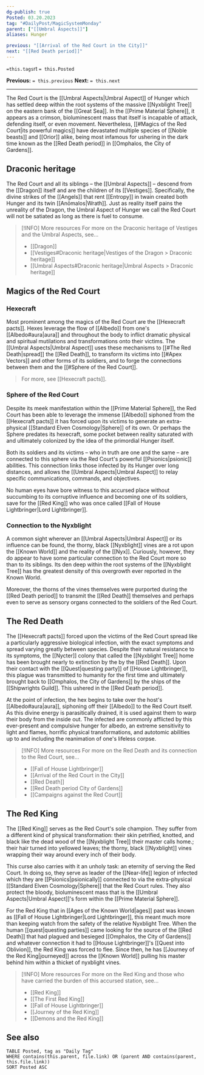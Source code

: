 ```yaml
---
dg-publish: true
Posted: 03.20.2023
tag: "#DailyPost/MagicSystemMonday"
parent: ["[[Umbral Aspects]]"]
aliases: Hunger

previous: "[[Arrival of the Red Court in the City]]"
next: "[[Red Death period]]"
---
```

`=this.tags`rt
`= this.Posted`

**Previous:** `= this.previous`
**Next:** `= this.next`

---

The Red Court is the [[Umbral Aspects|Umbral Aspect]] of Hunger which has settled deep within the root systems of the massive [[Nyxblight Tree]] on the eastern bank of the [[Great Sea]]. In the [[Prime Material Sphere]], it appears as a crimson, bioluminescent mass that itself is incapable of attack, defending itself, or even movement. Nevertheless, [[#Magics of the Red Court|its powerful magics]] have devastated multiple species of [[Noble beasts]] and [[Orior]] alike, being most infamous for ushering in the dark time known as the [[Red Death period]] in [[Omphalos, the City of Gardens]].

## Draconic heritage

The Red Court and all its siblings – the [[Umbral Aspects]] – descend from the [[Dragon]] itself and are the children of its [[Vestiges]]. Specifically, the divine strikes of the [[Angels]] that rent [[Entropy]] in twain created both Hunger and its twin [[Anōmalos|Wrath]]. Just as reality itself pains the unreality of the Dragon, the Umbral Aspect of Hunger we call the Red Court will not be satiated as long as there is fuel to consume.

> [!INFO] More resources
> For more on the Draconic heritage of Vestiges and the Umbral Aspects, see...
> - [[Dragon]]
> - [[Vestiges#Draconic heritage|Vestiges of the Dragon > Draconic heritage]]
> - [[Umbral Aspects#Draconic heritage|Umbral Aspects > Draconic heritage]]

## Magics of the Red Court

### Hexecraft

Most prominent among the magics of the Red Court are the [[Hexecraft pacts]]. Hexes leverage the flow of [[Albedo]] from one's [[Albedo#aura|aura]] and throughout the body to inflict dramatic physical and spiritual mutilations and transformations onto their victims. The [[Umbral Aspects|Umbral Aspect]] uses these mechanisms to [[#The Red Death|spread]] the [[Red Death]], to transform its victims into [[#Apex Vectors]] and other forms of its soldiers, and to forge the connections between them and the [[#Sphere of the Red Court]].

> For more, see [[Hexecraft pacts]].

### Sphere of the Red Court

Despite its meek manifestation within the [[Prime Material Sphere]], the Red Court has been able to leverage the immense [[Albedo]] siphoned from the [[Hexecraft pacts]] it has forced upon its victims to generate an extra-physical [[Standard Elven Cosmology|Sphere]] of its own. Or perhaps the Sphere predates its hexecraft, some pocket between reality saturated with and ultimately colonized by the idea of the primordial Hunger itself.

Both its soldiers and its victims – who in truth are one and the same – are connected to this sphere via the Red Court's powerful [[Psionics|psionic]] abilities. This connection links those infected by its Hunger over long distances, and allows the [[Umbral Aspects|Umbral Aspect]] to relay specific communications, commands, and objectives.

No human eyes have bore witness to this accursed place without succumbing to its corruptive influence and becoming one of its soldiers, save for the [[Red King]] who was once called [[Fall of House Lightbringer|Lord Lightbringer]].

### Connection to the Nyxblight

A common sight wherever an [[Umbral Aspects|Umbral Aspect]] or its influence can be found, the thorny, black [[Nyxblight]] vines are a rot upon the [[Known World]] and the reality of the [[Nyx]]. Curiously, however, they do appear to have some particular connection to the Red Court more so than to its siblings. Its den deep within the root systems of the [[Nyxblight Tree]] has the greatest density of this overgrowth ever reported in the Known World.

Moreover, the thorns of the vines themselves were purported during the [[Red Death period]] to transmit the [[Red Death]] themselves and perhaps even to serve as sensory organs connected to the soldiers of the Red Court.

## The Red Death

The [[Hexecraft pacts]] forced upon the victims of the Red Court spread like a particularly aggressive biological infection, with the exact symptoms and spread varying greatly between species. Despite their natural resistance to its symptoms, the [[Nycter]] colony that called the [[Nyxblight Tree]] home has been brought nearly to extinction by the by the [[Red Death]]. Upon their contact with the [[Quest|questing party]] of [[House Lightbringer]], this plague was transmitted to humanity for the first time and ultimately brought back to [[Omphalos, the City of Gardens]] by the ships of the [[Shipwrights Guild]]. This ushered in the [[Red Death period]].

At the point of infection, the hex begins to take over the host's [[Albedo#aura|aura]], siphoning off their [[Albedo]] to the Red Court itself. As this divine energy is parasitically drained, it is used against them to warp their body from the inside out. The infected are commonly afflicted by this ever-present and compulsive hunger for albedo, an extreme sensitivity to light and flames, horrific physical transformations, and autotomic abilities up to and including the reanimation of one's lifeless corpse.

> [!INFO] More resources
> For more on the Red Death and its connection to the Red Court, see...
> - [[Fall of House Lightbringer]]
> - [[Arrival of the Red Court in the City]]
> - [[Red Death]]
> - [[Red Death period City of Gardens]]
> - [[Campaigns against the Red Court]]

## The Red King

The [[Red King]] serves as the Red Court's sole champion. They suffer from a different kind of physical transformation: their skin petrified, knotted, and black like the dead wood of the [[Nyxblight Tree]] their master calls home.; their hair turned into yellowed leaves; the thorny, black [[Nyxblight]] vines wrapping their way around every inch of their body.

This curse also carries with it an unholy task: an eternity of serving the Red Court. In doing so, they serve as leader of the [[Near-life]] legion of infected which they are [[Psionics|psionically]] connected to via the extra-physical [[Standard Elven Cosmology|Sphere]] that the Red Court rules. They also protect the bloody, bioluminescent mass that is the [[Umbral Aspects|Umbral Aspect]]'s form within the [[Prime Material Sphere]].

For the Red King that in [[Ages of the Known World|ages]] past was known as [[Fall of House Lightbringer|Lord Lightbringer]], this meant much more than keeping watch from the safety of the relative Nyxblight Tree. When the human [[quest|questing parties]] came looking for the source of the [[Red Death]] that had plagued and besieged [[Omphalos, the City of Gardens]] and whatever connection it had to [[House Lightbringer]]'s [[Quest into Oblivion]], the Red King was forced to flee. Since then, he has [[Journey of the Red King|journeyed]] across the [[Known World]] pulling his master behind him within a thicket of nyxblight vines.

> [!INFO] More resources
> For more on the Red King and those who have carried the burden of this accursed station, see...
> - [[Red King]]
> - [[The First Red King]]
> - [[Fall of House Lightbringer]]
> - [[Journey of the Red King]]
> - [[Demons and the Red King]]

## See also

```dataview
TABLE Posted, tag as "Daily Tag"
WHERE contains(this.parent, file.link) OR (parent AND contains(parent, this.file.link))
SORT Posted ASC
```